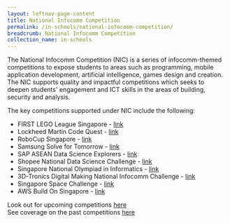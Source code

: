 ```yaml
---
layout: leftnav-page-content
title: National Infocomm Competition
permalink: /in-schools/national-infocomm-competition/
breadcrumb: National Infocomm Competition
collection_name: in-schools
---
```

The National Infocomm Competition (NIC) is a series of infocomm-themed competitions to expose students to areas such as programming, mobile application development, artificial intelligence, games design and creation.  The NIC supports quality and impactful competitions which seeks to deepen students' engagement and ICT skills in the areas of building, security and analysis. 


The key competitions supported under NIC include the following:
* FIRST LEGO League Singapore - <a href="http://www.ducklearning.com/first-lego-league-fll/" target="_blank">link</a>
* Lockheed Martin Code Quest - <a href="https://www.lockheedmartin.com/en-us/who-we-are/communities/codequest/code-quest-suntec.html" target="_blank">link</a>
* RoboCup Singapore - <a href=" http://robocupsingapore.org/en/singaporeopen/open-2019" target="_blank">link</a>
* Samsung Solve for Tomorrow - <a href="https://www.samsung.com/sg/solvefortomorrow/" target="_blank">link</a>
* SAP ASEAN Data Science Explorers - <a href="https://www.aseandse.org/" target="_blank">link</a>
* Shopee National Data Science Challenge - <a href="https://careers.shopee.sg/ndsc/" target="_blank">link</a>
* Singapore National Olympiad in Informatics - <a href="https://noisg.comp.nus.edu.sg/noi/" target="_blank">link</a>
* 3D-Tronics Digital Making National Infocomm Challenge - <a href="https://www.3d-tronics.com" target="_blank">link</a>
* Singapore Space Challenge - <a href="https://www.space.org.sg/education-and-outreach/singapore-space-challenge" target="_blank">link</a>
* AWS Build On Singapore - <a href="https://www.buildonsg-2019.com/" target="_blank">link</a>

Look out for upcoming competitions [here](/events/competitions/) <br>
See coverage on the past competitions [here](/stories/features/)
